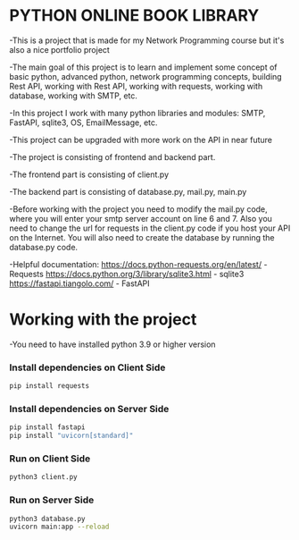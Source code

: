 # PYTHON ONLINE BOOK LIBRARY

-This is a project that is made for my Network Programming course but it's also a nice portfolio project

-The main goal of this project is to learn and implement some concept of basic python, advanced python,
network programming concepts, building Rest API, working with Rest API, working with requests, working
with database, working with SMTP, etc.

-In this project I work with many python libraries and modules: SMTP, FastAPI, sqlite3, OS, EmailMessage, etc.

-This project can be upgraded with more work on the API in near future 

-The project is consisting of frontend and backend part.

-The frontend part is consisting of client.py

-The backend part is consisting of database.py, mail.py, main.py

-Before working with the project you need to modify the mail.py code, where you will enter your smtp server account on line 6 and 7. Also you need to change the url for requests in the client.py code if you host your API on the Internet. You will also need to create the database by running the database.py code.

-Helpful documentation:
    https://docs.python-requests.org/en/latest/ - Requests
    https://docs.python.org/3/library/sqlite3.html - sqlite3
    https://fastapi.tiangolo.com/ - FastAPI


# Working with the project

-You need to have installed python 3.9 or higher version 

### Install dependencies on Client Side

```bash
pip install requests
```

### Install dependencies on Server Side

```bash
pip install fastapi
pip install "uvicorn[standard]"
```

### Run on Client Side

```bash
python3 client.py
```

### Run on Server Side

```bash
python3 database.py 
uvicorn main:app --reload 
```

